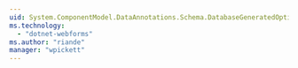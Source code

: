 ```yaml
---
uid: System.ComponentModel.DataAnnotations.Schema.DatabaseGeneratedOption
ms.technology: 
  - "dotnet-webforms"
ms.author: "riande"
manager: "wpickett"
---
```

